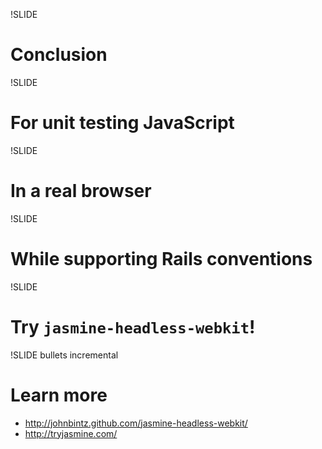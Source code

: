 !SLIDE
# Conclusion

!SLIDE
# For unit testing JavaScript

!SLIDE
# In a real browser

!SLIDE
# While supporting Rails conventions

!SLIDE
# Try `jasmine-headless-webkit`!

!SLIDE bullets incremental
# Learn more

* http://johnbintz.github.com/jasmine-headless-webkit/
* http://tryjasmine.com/

